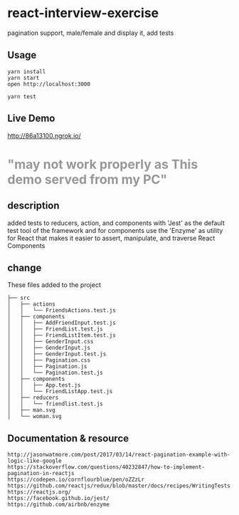 # react-interview-exercise
 pagination support, male/female and display it, add tests

## Usage

```
yarn install
yarn start
open http://localhost:3000

yarn test
```

## Live Demo
<a href="http://86a13100.ngrok.io/">http://86a13100.ngrok.io/<a>
 
 <h1 style="color:rgba(0,0,0,0.4)">"may not work properly as This demo served from my PC"</h1>
 

## description

added tests to reducers, action, and components with 'Jest' as the default  test tool of the framework
and for components use the 'Enzyme' as utility for React that makes it easier to assert, manipulate, and traverse React Components

## change

These files added to the project

```shell
├── src
│   ├── actions
│   │   └── FriendsActions.test.js
│   ├── components
│   │   ├── AddFriendInput.test.js
│   │   ├── FriendList.test.js
│   │   ├── FriendListItem.test.js
│   │   ├── GenderInput.css
│   │   ├── GenderInput.js
│   │   ├── GenderInput.test.js
│   │   ├── Pagination.css
│   │   ├── Pagination.js
│   │   └── Pagination.test.js
│   ├── components
│   │   ├── App.test.js
│   │   └── FriendListApp.test.js
│   ├── reducers
│   │   └── friendlist.test.js
│   ├── man.svg
│   └── woman.svg

```

## Documentation & resource

```shell
http://jasonwatmore.com/post/2017/03/14/react-pagination-example-with-logic-like-google
https://stackoverflow.com/questions/40232847/how-to-implement-pagination-in-reactjs
https://codepen.io/cornflourblue/pen/oZZzLr
https://github.com/reactjs/redux/blob/master/docs/recipes/WritingTests.md
https://reactjs.org/
https://facebook.github.io/jest/
https://github.com/airbnb/enzyme

```



